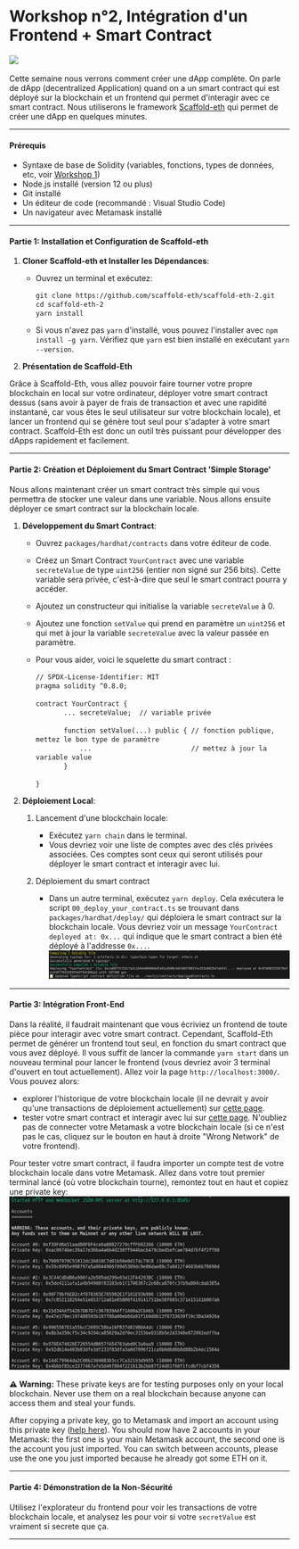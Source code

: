 # Workshop n°2, Intégration d'un Frontend + Smart Contract

![](https://i.imgur.com/EODjjU5.jpg)

Cette semaine nous verrons comment créer une dApp complète. On parle de dApp (decentralized Application) quand on a un smart contract qui est déployé sur la blockchain et un frontend qui permet d'interagir avec ce smart contract. Nous utiliserons le framework [Scaffold-eth](https://github.com/scaffold-eth/scaffold-eth) qui permet de créer une dApp en quelques minutes.

---

#### Prérequis

- Syntaxe de base de Solidity (variables, fonctions, types de données, etc, voir [Workshop 1](https://github.com/julienbrs/kryptosphere-ensimag/tree/main/workshops/workshop1))
- Node.js installé (version 12 ou plus)
- Git installé
- Un éditeur de code (recommandé : Visual Studio Code)
- Un navigateur avec Metamask installé

---

#### Partie 1: Installation et Configuration de Scaffold-eth

1. **Cloner Scaffold-eth et Installer les Dépendances**:

   - Ouvrez un terminal et exécutez:

     ```
     git clone https://github.com/scaffold-eth/scaffold-eth-2.git
     cd scaffold-eth-2
     yarn install
     ```

   - Si vous n'avez pas `yarn` d'installé, vous pouvez l'installer avec `npm install -g yarn`. Vérifiez que `yarn` est bien installé en exécutant `yarn --version`.

2. **Présentation de Scaffold-Eth**

Grâce à Scaffold-Eth, vous allez pouvoir faire tourner votre propre blockchain en local sur votre ordinateur, déployer votre smart contract dessus (sans avoir à payer de frais de transaction et avec une rapidité instantané, car vous êtes le seul utilisateur sur votre blockchain locale), et lancer un frontend qui se génère tout seul pour s'adapter à votre smart contract. Scaffold-Eth est donc un outil très puissant pour développer des dApps rapidement et facilement.

---

#### Partie 2: Création et Déploiement du Smart Contract 'Simple Storage'

Nous allons maintenant créer un smart contract très simple qui vous permettra de stocker une valeur dans une variable. Nous allons ensuite déployer ce smart contract sur la blockchain locale.

1. **Développement du Smart Contract**:

   - Ouvrez `packages/hardhat/contracts` dans votre éditeur de code.
   - Créez un Smart Contract `YourContract` avec une variable `secreteValue` de type `uint256` (entier non signé sur 256 bits). Cette variable sera privée, c'est-à-dire que seul le smart contract pourra y accéder.
   - Ajoutez un constructeur qui initialise la variable `secreteValue` à 0.
   - Ajoutez une fonction `setValue` qui prend en paramètre un `uint256` et qui met à jour la variable `secreteValue` avec la valeur passée en paramètre.

   - Pour vous aider, voici le squelette du smart contract :

     ```
     // SPDX-License-Identifier: MIT
     pragma solidity ^0.8.0;

     contract YourContract {
            ... secreteValue;  // variable privée

            function setValue(...) public { // fonction publique, mettez le bon type de paramètre
                ...                         // mettez à jour la variable value
            }

     }
     ```

2. **Déploiement Local**:
   1. Lancement d'une blockchain locale:
        - Exécutez `yarn chain` dans le terminal.
        - Vous devriez voir une liste de comptes avec des clés privées associées. Ces comptes sont ceux qui seront utilisés pour déployer le smart contract et interagir avec lui.
    
    2. Déploiement du smart contract
        - Dans un autre terminal, exécutez `yarn deploy`. Cela exécutera le script `00_deploy_your_contract.ts` se trouvant dans `packages/hardhat/deploy/` qui déploiera le smart contract sur la blockchain locale.
        Vous devriez voir un message `YourContract deployed at: 0x...` qui indique que le smart contract a bien été déployé à l'addresse `0x...`.
        ![](assets/local_deploiement.png)

---

#### Partie 3: Intégration Front-End

Dans la réalité, il faudrait maintenant que vous écriviez un frontend de toute pièce pour interagir avec votre smart contract. Cependant, Scaffold-Eth permet de générer un frontend tout seul, en fonction du smart contract que vous avez déployé.
Il vous suffit de lancer la commande `yarn start` dans un nouveau terminal pour lancer le frontend (vous devriez avoir 3 terminal d'ouvert en tout actuellement). Allez voir la page `http://localhost:3000/`. Vous pouvez alors:

- explorer l'historique de votre blockchain locale (il ne devrait y avoir qu'une transactions de déploiement actuellement) sur [cette page](http://localhost:3000/blockexplorer).
- tester votre smart contract et interagir avec lui sur [cette page](http://localhost:3000/debug). N'oubliez pas de connecter votre Metamask a votre blockchain locale (si ce n'est pas le cas, cliquez sur le bouton en haut à droite "Wrong Network" de votre frontend).

Pour tester votre smart contract, il faudra importer un compte test de votre blockchain locale dans votre Metamask. Allez dans votre tout premier terminal lancé (où votre blockchain tourne), remontez tout en haut et copiez une private key:
![](assets/private_keys.png)

**⚠️ Warning:** These private keys are for testing purposes only on your local blockchain. Never use them on a real blockchain because anyone can access them and steal your funds.

After copying a private key, go to Metamask and import an account using this private key ([help here](https://support.metamask.io/hc/en-us/articles/360015489331-How-to-import-an-account#:~:text=Click%20the%20account%20selector%20at,directed%20to%20the%20Import%20page)). You should now have 2 accounts in your Metamask: the first one is your main Metamask account, the second one is the account you just imported. You can switch between accounts, please use the one you just imported because he already got some ETH on it.

---

#### Partie 4: Démonstration de la Non-Sécurité

Utilisez l'explorateur du frontend pour voir les transactions de votre blockchain locale, et analysez les pour voir si votre `secretValue` est vraiment si secrete que ça.

---
